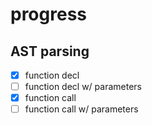 # progress

## AST parsing
- [x] function decl
- [ ] function decl w/ parameters
- [x] function call
- [ ] function call w/ parameters
